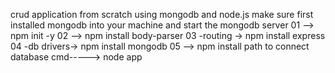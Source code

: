  crud application  from scratch using mongodb and node.js
 make sure first installed mongodb into your machine and start the mongodb server
01 --> npm init -y
02 --> npm install body-parser
03 -routing -> npm install express
04 -db drivers-> npm install mongodb
05 --> npm install path
to connect database cmd-----> node app